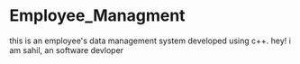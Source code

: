 # Employee_Managment
this is an employee's data management system developed using c++.
hey! i am sahil, an software devloper 
